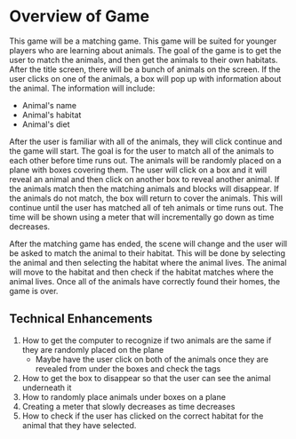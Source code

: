# Overview of Game
This game will be a matching game. This game will be suited for younger players who are learning about animals. The goal of the game is to get the user to match the animals, and then get the animals to their own habitats. After the title screen, there will be a bunch of animals on the screen. If the user clicks on one of the animals, a box will pop up with information about the animal. The information will include:
* Animal's name
* Animal's habitat
* Animal's diet

After the user is familiar with all of the animals, they will click continue and the game will start. The goal is for the user to match all of the animals to each other before time runs out. The animals will be randomly placed on a plane with boxes covering them. The user will click on a box and it will reveal an animal and then click on another box to reveal another animal. If the animals match then the matching animals and blocks will disappear. If the animals do not match, the box will return to cover the animals. This will continue until the user has matched all of teh animals or time runs out. The time will be shown using a meter that will incrementally go down as time decreases. 

After the matching game has ended, the scene will change and the user will be asked to match the animal to their habitat. This will be done by selecting the animal and then selecting the habitat where the animal lives. The animal will move to the habitat and then check if the habitat matches where the animal lives. Once all of the animals have correctly found their homes, the game is over. 
## Technical Enhancements
1. How to get the computer to recognize if two animals are the same if they are randomly placed on the plane
	* Maybe have the user click on both of the animals once they are revealed from under the boxes and check the tags 
2. How to get the box to disappear so that the user can see the animal underneath it
3. How to randomly place animals under boxes on a plane
4. Creating a meter that slowly decreases as time decreases
5. How to check if the user has clicked on the correct habitat for the animal that they have selected. 


